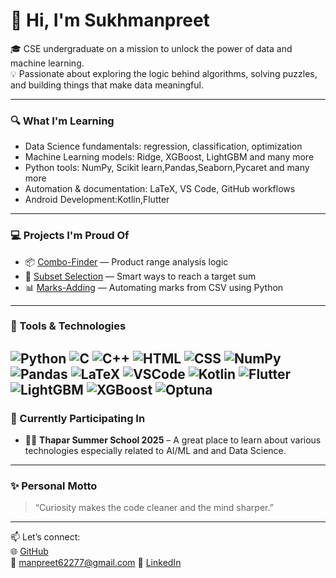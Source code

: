 # 👋 Hi, I'm Sukhmanpreet

🎓 CSE undergraduate on a mission to unlock the power of data and machine learning.  
💡 Passionate about exploring the logic behind algorithms, solving puzzles, and building things that make data meaningful.

---

### 🔍 What I'm Learning
- Data Science fundamentals: regression, classification, optimization
- Machine Learning models: Ridge, XGBoost, LightGBM and many more
- Python tools: NumPy, Scikit learn,Pandas,Seaborn,Pycaret and many more 
- Automation & documentation: LaTeX, VS Code, GitHub workflows
- Android Development:Kotlin,Flutter

---

### 💻 Projects I'm Proud Of
- 📦 [Combo-Finder](https://github.com/SukhmanpreetKaurManes/Combo-Finder) — Product range analysis logic
- 🧠 [Subset Selection](https://github.com/SukhmanpreetKaurManes/Subset-Selection-Problem) — Smart ways to reach a target sum
- 📊 [Marks-Adding](https://github.com/SukhmanpreetKaurManes/Miniproject---Marks-Adding) — Automating marks from CSV using Python

---

### 🚀 Tools & Technologies
![Python](https://img.shields.io/badge/-Python-000?style=flat&logo=python)
![C](https://img.shields.io/badge/-C-000?style=flat&logo=c)
![C++](https://img.shields.io/badge/-C%2B%2B-000?style=flat&logo=c%2B%2B)
![HTML](https://img.shields.io/badge/-HTML-000?style=flat&logo=html5)
![CSS](https://img.shields.io/badge/-CSS-000?style=flat&logo=css3)
![NumPy](https://img.shields.io/badge/-NumPy-000?style=flat&logo=numpy)
![Pandas](https://img.shields.io/badge/-Pandas-000?style=flat&logo=pandas)
![LaTeX](https://img.shields.io/badge/-LaTeX-000?style=flat&logo=latex)
![VSCode](https://img.shields.io/badge/-VS%20Code-000?style=flat&logo=visual-studio-code)
![Kotlin](https://img.shields.io/badge/-Kotlin-000?style=flat&logo=kotlin)
![Flutter](https://img.shields.io/badge/-Flutter-000?style=flat&logo=flutter)
![LightGBM](https://img.shields.io/badge/LightGBM-black?style=flat)
![XGBoost](https://img.shields.io/badge/XGBoost-black?style=flat)
![Optuna](https://img.shields.io/badge/Optuna-black?style=flat)
---

### 🌱 Currently Participating In
- 👩‍💻 **Thapar Summer School 2025** – A great place to learn about various technologies especially related to AI/ML and 
      and Data Science.
---

### ✨ Personal Motto
> “Curiosity makes the code cleaner and the mind sharper.”

---

📫 Let’s connect:  
🌐 [GitHub](https://github.com/SukhmanpreetKaurManes)  
📧 manpreet62277@gmail.com
🔗 [LinkedIn](www.linkedin.com/in/sukhmanpreet-kaur-72a31b368)

